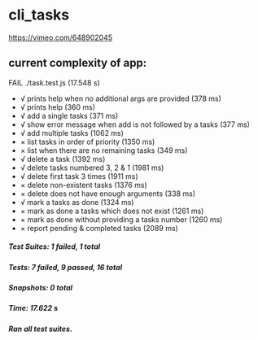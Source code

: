 # cli_tasks
https://vimeo.com/648902045
## current complexity of app:
 FAIL  ./task.test.js (17.548 s)
 - √ prints help when no additional args are provided (378 ms)
 - √ prints help (360 ms)
 - √ add a single tasks (371 ms)
 - √ show error message when add is not followed by a tasks (377 ms)
 - √ add multiple tasks (1062 ms)
 - × list tasks in order of priority (1350 ms)
 - × list when there are no remaining tasks (349 ms)
 - √ delete a task (1392 ms)
 - √ delete tasks numbered 3, 2 & 1 (1981 ms)
 - √ delete first task 3 times (1911 ms)
 - × delete non-existent tasks (1376 ms)
 - × delete does not have enough arguments (338 ms)
 - √ mark a tasks as done (1324 ms)
 - × mark as done a tasks which does not exist (1261 ms)
 - × mark as done without providing a tasks number (1260 ms)
 - × report pending & completed tasks (2089 ms)
 
##### Test Suites: 1 failed, 1 total
##### Tests:       7 failed, 9 passed, 16 total
##### Snapshots:   0 total
##### Time:        17.622 s
##### Ran all test suites.
